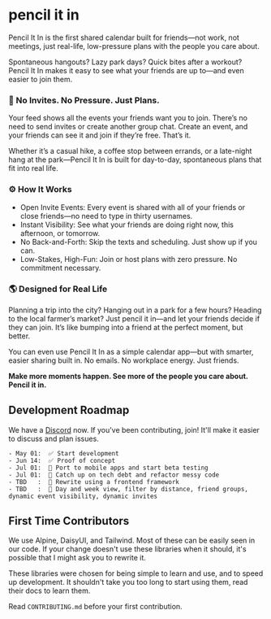 # pencil it in

Pencil It In is the first shared calendar built for friends—not work, not meetings, just real-life, low-pressure plans
with the people you care about.

Spontaneous hangouts? Lazy park days? Quick bites after a workout? Pencil It In makes it easy to see what your friends
are up to—and even easier to join them.

### 📝 No Invites. No Pressure. Just Plans.

Your feed shows all the events your friends want you to join. There’s no need to send invites or create another group
chat. Create an event, and your friends can see it and join if they’re free. That’s it.

Whether it’s a casual hike, a coffee stop between errands, or a late-night hang at the park—Pencil It In is built for
day-to-day, spontaneous plans that fit into real life.

### ⚙️ How It Works

- Open Invite Events: Every event is shared with all of your friends or close friends—no need to type in thirty
  usernames.
- Instant Visibility: See what your friends are doing right now, this afternoon, or tomorrow.
- No Back-and-Forth: Skip the texts and scheduling. Just show up if you can.
- Low-Stakes, High-Fun: Join or host plans with zero pressure. No commitment necessary.

### 🌎 Designed for Real Life

Planning a trip into the city? Hanging out in a park for a few hours? Heading to the local farmer’s market? Just pencil
it in—and let your friends decide if they can join. It’s like bumping into a friend at the perfect moment, but better.

You can even use Pencil It In as a simple calendar app—but with smarter, easier sharing built in. No emails. No
workplace energy. Just friends.

**Make more moments happen. See more of the people you care about. Pencil it in.**

## Development Roadmap

We have a [Discord](https://discord.gg/6eF36VUTPC) now. If you've been contributing, join! It'll make it easier to
discuss
and plan issues.

```
- May 01:  ✅ Start development
- Jun 14:  ✅ Proof of concept
- Jul 01:  🚀 Port to mobile apps and start beta testing
- Jul 01:  🚀 Catch up on tech debt and refactor messy code
- TBD   :  🚧 Rewrite using a frontend framework
- TBD   :  🚧 Day and week view, filter by distance, friend groups, dynamic event visibility, dynamic invites  
```

## First Time Contributors

We use Alpine, DaisyUI, and Tailwind. Most of these can be easily seen in our code.
If your change doesn't use these libraries when it should, it's possible that I might ask you
to rewrite it.

These libraries were chosen for being simple to learn and use, and to speed up development. It
shouldn't take you too long to start using them, read their docs to learn them.

Read `CONTRIBUTING.md` before your first contribution.
